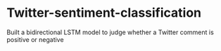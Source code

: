 # Twitter-sentiment-classification
Built a bidirectional LSTM model to judge whether a Twitter comment is positive or negative
